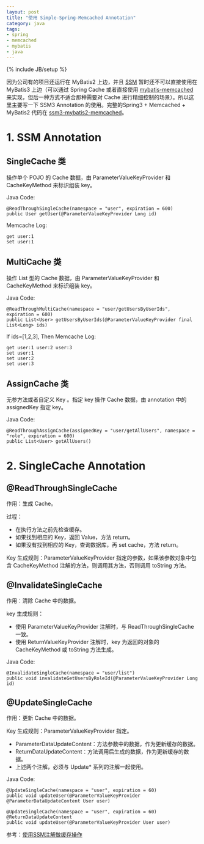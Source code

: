 ```yaml
---
layout: post
title: "使用 Simple-Spring-Memcached Annotation"
category: java 
tags: 
- spring
- memcached
- mybatis
- java
---
```

{% include JB/setup %}

因为公司有的项目还运行在 MyBatis2 上边，并且 [SSM](http://code.google.com/p/simple-spring-memcached/) 暂时还不可以直接使用在 MyBatis3 上边（可以通过 Spring Cache 或者直接使用 [mybatis-memcached](http://www.mybatis.org/caches/memcached/) 来实现，但后一种方式不适合那种需要对 Cache 进行精细控制的场景）。所以这里主要写一下 SSM3 Annotation 的使用。完整的Spring3 + Memcached + MyBatis2 代码在 [ssm3-mybatis2-memcached](https://github.com/batizhao/spring-mybatis-memcached/tree/master/ssm3-mybatis2-memcached)。

# 1. SSM Annotation

## SingleCache 类
操作单个 POJO 的 Cache 数据，由 ParameterValueKeyProvider 和 CacheKeyMethod 来标识组装 key。

Java Code:
	
	@ReadThroughSingleCache(namespace = "user", expiration = 600)
	public User getUser(@ParameterValueKeyProvider Long id)
	
Memcache Log:

	get user:1
	set user:1
	
## MultiCache 类
操作 List 型的 Cache 数据，由 ParameterValueKeyProvider 和 CacheKeyMethod 来标识组装 key。

Java Code:

	@ReadThroughMultiCache(namespace = "user/getUsersByUserIds", expiration = 600)
    public List<User> getUsersByUserIds(@ParameterValueKeyProvider final List<Long> ids)
    
If ids=[1,2,3], Then Memcache Log:

	get user:1 user:2 user:3
	set user:1
	set user:2
	set user:3	    

## AssignCache 类
无参方法或者自定义 Key 。指定 key 操作 Cache 数据，由 annotation 中的 assignedKey 指定 key。

Java Code:

	@ReadThroughAssignCache(assignedKey = "user/getAllUsers", namespace = "role", expiration = 600)
    public List<User> getAllUsers()

# 2. SingleCache Annotation
## @ReadThroughSingleCache
作用：生成 Cache。

过程：

* 在执行方法之前先检查缓存。
* 如果找到相应的 Key，返回 Value，方法 return。
* 如果没有找到相应的 Key，查询数据库，再 set cache，方法 return。

Key 生成规则：ParameterValueKeyProvider 指定的参数，如果该参数对象中包含 CacheKeyMethod 注解的方法，则调用其方法，否则调用 toString 方法。

## @InvalidateSingleCache
作用：清除 Cache 中的数据。

key 生成规则：

* 使用 ParameterValueKeyProvider 注解时，与 ReadThroughSingleCache 一致。
* 使用 ReturnValueKeyProvider 注解时，key 为返回的对象的 CacheKeyMethod 或 toString 方法生成。

Java Code:

	@InvalidateSingleCache(namespace = "user/list")
    public void invalidateGetUsersByRoleId(@ParameterValueKeyProvider Long id)        

## @UpdateSingleCache
作用：更新 Cache 中的数据。

Key 生成规则：ParameterValueKeyProvider 指定。

* ParameterDataUpdateContent：方法参数中的数据，作为更新缓存的数据。
* ReturnDataUpdateContent：方法调用后生成的数据，作为更新缓存的数据。
* 上述两个注解，必须与 Update* 系列的注解一起使用。

Java Code:

	@UpdateSingleCache(namespace = "user", expiration = 60)
    public void updateUser(@ParameterValueKeyProvider @ParameterDataUpdateContent User user)
    
    @UpdateSingleCache(namespace = "user", expiration = 60)
    @ReturnDataUpdateContent
    public void updateUser(@ParameterValueKeyProvider User user)


参考：[使用SSM注解做缓存操作](http://www.colorfuldays.org/program/java/ssm_memcache/)

